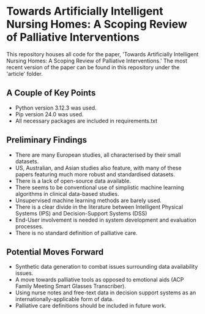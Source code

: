 # Towards Artificially Intelligent Nursing Homes: A Scoping Review of Palliative Interventions

This repository houses all code for the paper, 'Towards Artificially Intelligent Nursing Homes: A Scoping Review of Palliative Interventions.' The most recent version of the paper can be found in this repository under the 'article' folder. 


## A Couple of Key Points
- Python version 3.12.3 was used.
- Pip version 24.0 was used.
- All necessary packages are included in requirements.txt


## Preliminary Findings
- There are many European studies, all characterised by their small datasets.
- US, Australian, and Asian studies also feature, with many of these papers featuring much more robust and standardised datasets.
- There is a lack of open-source data available.
- There seems to be conventional use of simplistic machine learning algorithms in clinical data-based studies. 
- Unsupervised machine learning methods are barely used. 
- There is a clear divide in the literature between Intelligent Physical Systems (IPS) and Decision-Support Systems (DSS)
- End-User involvement is needed in system development and evaluation processes.
- There is no standard definition of palliative care.


## Potential Moves Forward 
- Synthetic data generation to combat issues surrounding data availability issues. 
- A move towards palliative tools as opposed to emotional aids (ACP Family Meeting Smart Glasses Transcriber). 
- Using nurse notes and free-text data in decision support systems as an internationally-applicable form of data. 
- Palliative care definitions should be included in future work.